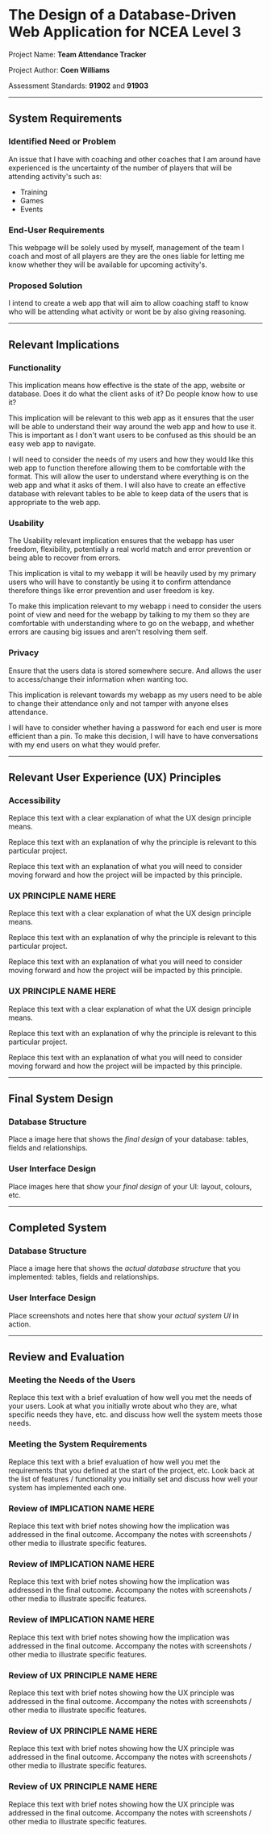 # The Design of a Database-Driven Web Application for NCEA Level 3

Project Name: **Team Attendance Tracker**

Project Author: **Coen Williams**

Assessment Standards: **91902** and **91903**


-------------------------------------------------

## System Requirements

### Identified Need or Problem

An issue that I have with coaching and other coaches that I am around have experienced is the uncertainty of the number of players that will be attending activity's such as:
- Training
- Games
- Events

### End-User Requirements

This webpage will be solely used by myself, management of the team I coach and most of all players are they are the ones liable for letting me know whether they will be available for upcoming activity's.

### Proposed Solution

I intend to create a web app that will aim to allow coaching staff to know who will be attending what activity or wont be by also giving reasoning. 


-------------------------------------------------
## Relevant Implications

### Functionality

This implication means how effective is the state of the app, website or database. Does it do what the client asks of it? Do people know how to use it?

This implication will be relevant to this web app as it ensures that the user will be able to understand their way around the web app and how to use it. This is important as I don't want users to be confused as this should be an easy web app to navigate.

I will need to consider the needs of my users and how they would like this web app to function therefore allowing them to be comfortable with the format. This will allow the user to understand where everything is on the web app and what it asks of them. I will also have to create an effective database with relevant tables to be able to keep data of the users that is appropriate to the web app.

### Usability

The Usability relevant implication ensures that the webapp has user freedom, flexibility, potentially a real world match and error prevention or being able to recover from errors.

This implication is vital to my webapp it will be heavily used by my primary users who will have to constantly be using it to confirm attendance therefore things like error prevention and user freedom is key.

To make this implication relevant to my webapp i need to consider the users point of view and need for the webapp by talking to my them so they are comfortable with understanding where to go on the webapp, and whether errors are causing big issues and aren't resolving them self.

### Privacy

Ensure that the users data is stored somewhere secure. And allows the user to access/change their information when wanting too.

This implication is relevant towards my webapp as my users need to be able to change their attendance only and not tamper with anyone elses attendance.

I will have to consider whether having a password for each end user is more efficient than a pin. To make this decision, I will have to have conversations with my end users on what they would prefer.



-------------------------------------------------
## Relevant User Experience (UX) Principles

### Accessibility

Replace this text with a clear explanation of what the UX design principle means.

Replace this text with an explanation of why the principle is relevant to this particular project.

Replace this text with an explanation of what you will need to consider moving forward and how the project will be impacted by this principle.

### UX PRINCIPLE NAME HERE

Replace this text with a clear explanation of what the UX design principle means.

Replace this text with an explanation of why the principle is relevant to this particular project.

Replace this text with an explanation of what you will need to consider moving forward and how the project will be impacted by this principle.

### UX PRINCIPLE NAME HERE

Replace this text with a clear explanation of what the UX design principle means.

Replace this text with an explanation of why the principle is relevant to this particular project.

Replace this text with an explanation of what you will need to consider moving forward and how the project will be impacted by this principle.


-------------------------------------------------
## Final System Design

### Database Structure

Place a image here that shows the *final design* of your database: tables, fields and relationships.

### User Interface Design

Place images here that show your *final design* of your UI: layout, colours, etc.


-------------------------------------------------

## Completed System

### Database Structure

Place a image here that shows the *actual database structure* that you implemented: tables, fields and relationships.

### User Interface Design

Place screenshots and notes here that show your *actual system UI* in action.


-------------------------------------------------

## Review and Evaluation

### Meeting the Needs of the Users

Replace this text with a brief evaluation of how well you met the needs of your users. Look at what you initially wrote about who they are, what specific needs they have, etc. and discuss how well the system meets those needs.

### Meeting the System Requirements

Replace this text with a brief evaluation of how well you met the requirements that you defined at the start of the project, etc. Look back at the list of features / functionality you initially set and discuss how well your system has implemented each one.

### Review of IMPLICATION NAME HERE

Replace this text with brief notes showing how the implication was addressed in the final outcome. Accompany the notes with screenshots / other media to illustrate specific features.

### Review of IMPLICATION NAME HERE

Replace this text with brief notes showing how the implication was addressed in the final outcome. Accompany the notes with screenshots / other media to illustrate specific features.

### Review of IMPLICATION NAME HERE

Replace this text with brief notes showing how the implication was addressed in the final outcome. Accompany the notes with screenshots / other media to illustrate specific features.

### Review of UX PRINCIPLE NAME HERE

Replace this text with brief notes showing how the UX principle was addressed in the final outcome. Accompany the notes with screenshots / other media to illustrate specific features.

### Review of UX PRINCIPLE NAME HERE

Replace this text with brief notes showing how the UX principle was addressed in the final outcome. Accompany the notes with screenshots / other media to illustrate specific features.

### Review of UX PRINCIPLE NAME HERE

Replace this text with brief notes showing how the UX principle was addressed in the final outcome. Accompany the notes with screenshots / other media to illustrate specific features.

